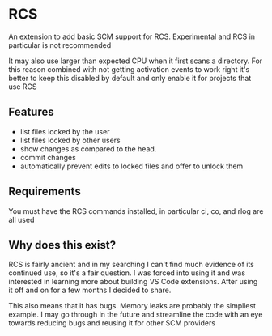 # RCS

An extension to add basic SCM support for RCS. Experimental and RCS in particular is not recommended

It may also use larger than expected CPU when it first scans a directory. For this reason combined with not getting activation events to work right it's better to keep this disabled by default and only enable it for projects that use RCS

## Features

* list files locked by the user
* list files locked by other users
* show changes as compared to the head.
* commit changes
* automatically prevent edits to locked files and offer to unlock them


## Requirements

You must have the RCS commands installed, in particular ci, co, and rlog are all used

## Why does this exist?

RCS is fairly ancient and in my searching I can't find much evidence of its continued use, so it's a fair question.
I was forced into using it and was interested in learning more about building VS Code extensions. After using it off and on for a 
few months I decided to share.

This also means that it has bugs. Memory leaks are probably the simpliest example. I may go through in the future and streamline the code with an eye towards reducing bugs and reusing it for other SCM providers